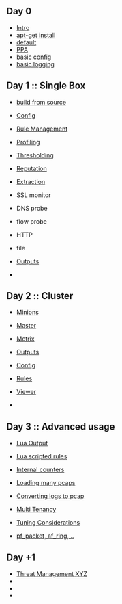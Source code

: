 
## Day 0

 * [Intro](/suricata/day_intro/README.md)
 * [apt-get install](/suricata/day_intro/AptGetInstall.md)
  * [default](/suricata/day_intro/AptGetInstall.md)
  * [PPA](/suricata/day_intro/AptGetInstallPPA.md)
 * [basic config](/suricata/day_intro/BasicConf.md)
 * [basic logging](/suricata/day_intro/BasicLogging.md)

## Day 1 :: Single Box

 * [build from source](/suricata/day_1/BuildFromSource.md)
 * [Config](/suricata/day_1/Config.md)
 * [Rule Management](/suricata/day_1/RuleManagement.md)
  * [Profiling](/suricata/day_1/RuleProfiling.md)
  * [Thresholding](/suricata/day_1/RuleThresholding.md)

 * [Reputation](/suricata/day_1/Reputation.md)
 * [Extraction]()
  * SSL monitor
  * DNS probe
  * flow probe
  * HTTP
  * file   
 * [Outputs]()
 * []()

## Day 2 :: Cluster

* [Minions](/suricata/day_2/SetUpMinions.md)
* [Master](/suricata/day_2/SetUpMaster.md)
* [Metrix](/suricata/day_2/SetUpMetrics.md)
* [Outputs]()

* [Config]()
* [Rules]()
* [Viewer]()
* []()



## Day 3 :: Advanced usage

* [Lua Output](/suricata/day_3/LuaOutput.md)
* [Lua scripted rules](/suricata/day_3/LuaRules.md)
* [Internal counters](/suricata/day_3/DumpCounters.md)
* [Loading many pcaps](/suricata/day_3/LoadPcaps.md)

* [Converting logs to pcap](/suricata/day_3/Eve2Pcap.md)
* [Multi Tenancy](/suricata/day_3/MultiTenancy.md)
* [Tuning Considerations]()
* [pf_packet, af_ring, ..]()

## Day +1

* [Threat Management XYZ]()
* []()
* []()
* []()
